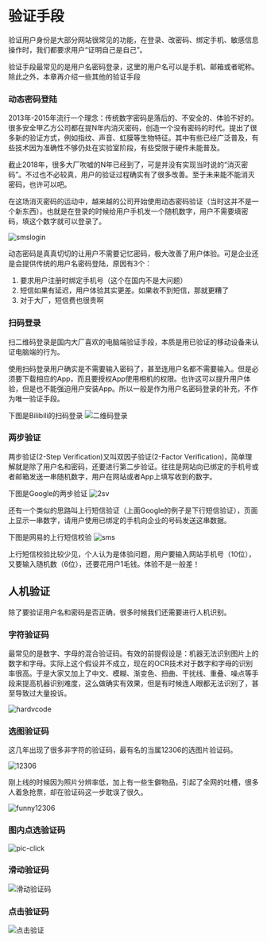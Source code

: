 # 验证手段

验证用户身份是大部分网站很常见的功能，在登录、改密码、绑定手机、敏感信息操作时，我们都要求用户“证明自己是自己”。

验证手段最常见的是用户名密码登录，这里的用户名可以是手机、邮箱或者昵称。除此之外，本章再介绍一些其他的验证手段

### 动态密码登陆

2013年-2015年流行一个理念：传统数字密码是落后的、不安全的、体验不好的。很多安全甲乙方公司都在提N年内消灭密码，创造一个没有密码的时代。提出了很多新的验证方式，例如指纹、声音、虹膜等生物特征。其中有些已经广泛普及，有些技术因为准确性不够仍处在实验室阶段，有些受限于硬件未能普及。

截止2018年，很多大厂吹嘘的N年已经到了，可是并没有实现当时说的“消灭密码”。不过也不必较真，用户的验证过程确实有了很多改善。至于未来能不能消灭密码，也许可以吧。

在这场消灭密码的运动中，越来越的公司开始使用动态密码验证（当时这并不是一个新东西）。也就是在登录的时候给用户手机发一个随机数字，用户不需要填密码，填这个数字就可以登录了。

![smslogin](images/smslogin.jpg)

动态密码是真真切切的让用户不需要记忆密码，极大改善了用户体验。可是企业还是会提供传统的用户名密码登陆，原因有3个：
1. 要求用户注册时绑定手机号（这个在国内不是大问题）
2. 短信如果有延迟，用户体验其实更差。如果收不到短信，那就更糟了
3. 对于大厂，短信费也很贵啊

### 扫码登录

扫二维码登录是国内大厂喜欢的电脑端验证手段，本质是用已验证的移动设备来认证电脑端的行为。

使用扫码登录用户确实是不需要输入密码了，甚至连用户名都不需要输入。但是必须要下载相应的App，而且要授权App使用相机的权限。也许这可以提升用户体验，但是也不能强迫用户安装App。所以一般是作为用户名密码登录的补充，不作为唯一验证手段。

下图是Bilibili的扫码登录
![二维码登录](images/qr-login.jpg)

### 两步验证

两步验证(2-Step Verification)又叫双因子验证(2-Factor Verification)，简单理解就是除了用户名和密码，还要进行第二步验证。往往是网站向已绑定的手机号或者邮箱发送一串随机数字，用户在网站或者App上填写收到的数字。

下图是Google的两步验证
![2sv](images/2sv.jpg)

还有一个类似的思路叫上行短信验证（上面Google的例子是下行短信验证），页面上显示一串数字，请用户使用已绑定的手机向企业的号码发送这串数据。

下图是网易的上行短信校验
![sms](images/smsverification.jpg)

上行短信校验比较少见，个人认为是体验问题，用户要输入网站手机号（10位），又要输入随机数（6位），还要花用户1毛钱。体验不是一般差！

## 人机验证

除了要验证用户名和密码是否正确，很多时候我们还需要进行人机识别。

### 字符验证码

最常见的是数字、字母的混合验证码。有效的前提假设是：机器无法识别图片上的数字和字母。实际上这个假设并不成立，现在的OCR技术对于数字和字母的识别率很高。于是大家又加上了中文、模糊、渐变色、扭曲、干扰线、重叠、噪点等手段来提高机器识别难度，这么做确实有效果，但是有时候连人眼都无法识别了，甚至导致过大量投诉。

![hardvcode](images/hardvcode.jpg)

### 选图验证码

这几年出现了很多非字符的验证码，最有名的当属12306的选图片验证码。

![12306](images/12306verification.jpg)

刚上线的时候因为照片分辨率低，加上有一些生僻物品，引起了全网的吐槽，很多人着急抢票，却在验证码这一步耽误了很久。

![funny12306](images/funny12306.jpg)

### 图内点选验证码

![pic-click](images/pic-click.gif)

### 滑动验证码

![滑动验证码](images/jigsaw-verification.gif)

### 点击验证码

![点击验证](images/clickverification.gif)
